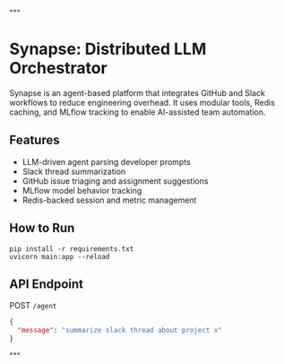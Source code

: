 """
# Synapse: Distributed LLM Orchestrator

Synapse is an agent-based platform that integrates GitHub and Slack workflows to reduce engineering overhead. It uses modular tools, Redis caching, and MLflow tracking to enable AI-assisted team automation.

## Features
- LLM-driven agent parsing developer prompts
- Slack thread summarization
- GitHub issue triaging and assignment suggestions
- MLflow model behavior tracking
- Redis-backed session and metric management

## How to Run
```
pip install -r requirements.txt
uvicorn main:app --reload
```

## API Endpoint
POST `/agent`
```json
{
  "message": "summarize slack thread about project x"
}
``` 
"""